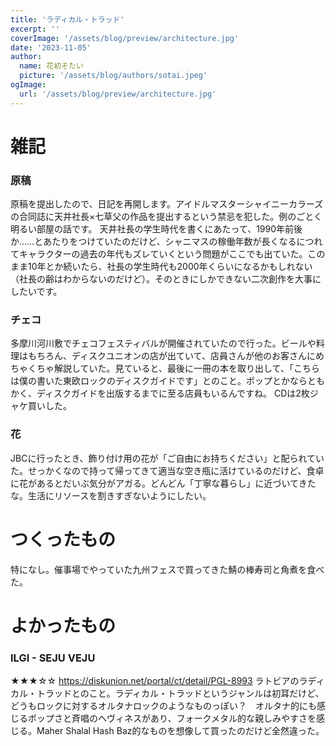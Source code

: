 ```yaml
---
title: 'ラディカル・トラッド'
excerpt: ''
coverImage: '/assets/blog/preview/architecture.jpg'
date: '2023-11-05'
author:
  name: 花初そたい
  picture: '/assets/blog/authors/sotai.jpeg'
ogImage:
  url: '/assets/blog/preview/architecture.jpg'
---
```

# 雑記
### 原稿
原稿を提出したので、日記を再開します。アイドルマスターシャイニーカラーズの合同誌に天井社長×七草父の作品を提出するという禁忌を犯した。例のごとく明るい部屋の話です。
天井社長の学生時代を書くにあたって、1990年前後か……とあたりをつけていたのだけど、シャニマスの稼働年数が長くなるにつれてキャラクターの過去の年代もズレていくという問題がここでも出ていた。このまま10年とか続いたら、社長の学生時代も2000年くらいになるかもしれない（社長の齢はわからないのだけど）。そのときにしかできない二次創作を大事にしたいです。

### チェコ
多摩川河川敷でチェコフェスティバルが開催されていたので行った。ビールや料理はもちろん、ディスクユニオンの店が出ていて、店員さんが他のお客さんにめちゃくちゃ解説していた。見ていると、最後に一冊の本を取り出して、「こちらは僕の書いた東欧ロックのディスクガイドです」とのこと。ポップとかならともかく、ディスクガイドを出版するまでに至る店員もいるんですね。
CDは2枚ジャケ買いした。

### 花
JBCに行ったとき、飾り付け用の花が「ご自由にお持ちください」と配られていた。せっかくなので持って帰ってきて適当な空き瓶に活けているのだけど、食卓に花があるとだいぶ気分がアガる。どんどん「丁寧な暮らし」に近づいてきたな。生活にリソースを割きすぎないようにしたい。

# つくったもの
特になし。催事場でやっていた九州フェスで買ってきた鯖の棒寿司と角煮を食べた。

# よかったもの
### ILGI - SEJU VEJU
★★★☆☆
https://diskunion.net/portal/ct/detail/PGL-8993
ラトビアのラディカル・トラッドとのこと。ラディカル・トラッドというジャンルは初耳だけど、どうもロックに対するオルタナロックのようなものっぽい？　オルタナ的にも感じるポップさと斉唱のヘヴィネスがあり、フォークメタル的な親しみやすさを感じる。Maher Shalal Hash Baz的なものを想像して買ったのだけど全然違った。